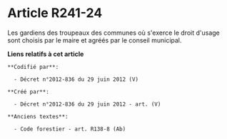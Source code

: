 # Article R241-24

Les gardiens des troupeaux des communes où s'exerce le droit d'usage sont choisis par le maire et agréés par le conseil
municipal.

**Liens relatifs à cet article**

	**Codifié par**:

	  - Décret n°2012-836 du 29 juin 2012 (V)

	**Créé par**:

	  - Décret n°2012-836 du 29 juin 2012 - art. (V)

	**Anciens textes**:

	  - Code forestier - art. R138-8 (Ab)
